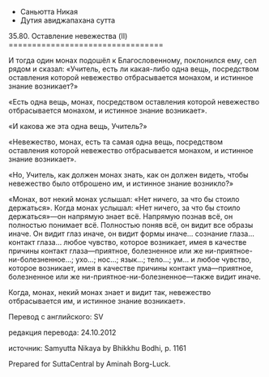 









* Саньютта Никая
* Дутия авиджапахана сутта


35\.80\. Оставление невежества \(II\)
\=\=\=\=\=\=\=\=\=\=\=\=\=\=\=\=\=\=\=\=\=\=\=\=\=\=\=\=\=\=\=\=\=



И тогда один монах подошёл к Благословенному, поклонился ему, сел рядом и сказал: «Учитель, есть ли какая\-либо одна вещь, посредством оставления которой невежество отбрасывается монахом, и истинное знание возникает?»


«Есть одна вещь, монах, посредством оставления которой невежество отбрасывается монахом, и истинное знание возникает»\.


«И какова же эта одна вещь, Учитель?»


«Невежество, монах, есть та самая одна вещь, посредством оставления которой невежество отбрасывается монахом, и истинное знание возникает»\.


«Но, Учитель, как должен монах знать, как он должен видеть, чтобы невежество было отброшено им, и истинное знание возникло?»


«Монах, вот некий монах услышал: «Нет ничего, за что бы стоило держаться»\. Когда монах услышал: «Нет ничего, за что бы стоило держаться»—он напрямую знает всё\. Напрямую познав всё, он полностью понимает всё\. Полностью поняв всё, он видит все образы иначе\. Он видит глаз иначе, он видит формы иначе… сознание глаза… контакт глаза… любое чувство, которое возникает, имея в качестве причины контакт глаза—приятное, болезненное или же ни\-приятное\-ни\-болезненное…; ухо…; нос…; язык…; тело…; ум… и любое чувство, которое возникает, имея в качестве причины контакт ума—приятное, болезненное или же ни\-приятное\-ни\-болезненное—также видит иначе\.


Когда, монах, некий монах знает и видит так, невежество отбрасывается им, и истинное знание возникает»\.



Перевод с английского: SV


редакция перевода: 24\.10\.2012


источник: Samyutta Nikaya by Bhikkhu Bodhi, p\. 1161


Prepared for SuttaCentral by Aminah Borg\-Luck\.






